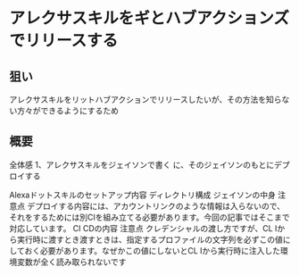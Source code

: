 # アレクサスキルをギとハブアクションズでリリースする

## 狙い

アレクサスキルをリットハブアクションでリリースしたいが、その方法を知らない方々ができるようにするため

## 概要

全体感
1、アレクサスキルをジェイソンで書く
に、そのジェイソンのもとにデプロイする

Alexaドットスキルのセットアップ内容
ディレクトリ構成
ジェイソンの中身
注意点
デプロイする内容には、アカウントリンクのような情報は入らないので、それをするためには別CIを組み立てる必要があります。今回の記事ではそこまで対応しています。
CI CDの内容
注意点
クレデンシャルの渡し方ですが、CL Iから実行時に渡すとき渡すときは、指定するプロファイルの文字列を必ずこの値にしておく必要があります。なぜかこの値にしないとCL Iから実行時に注入した環境変数が全く読み取られないです
